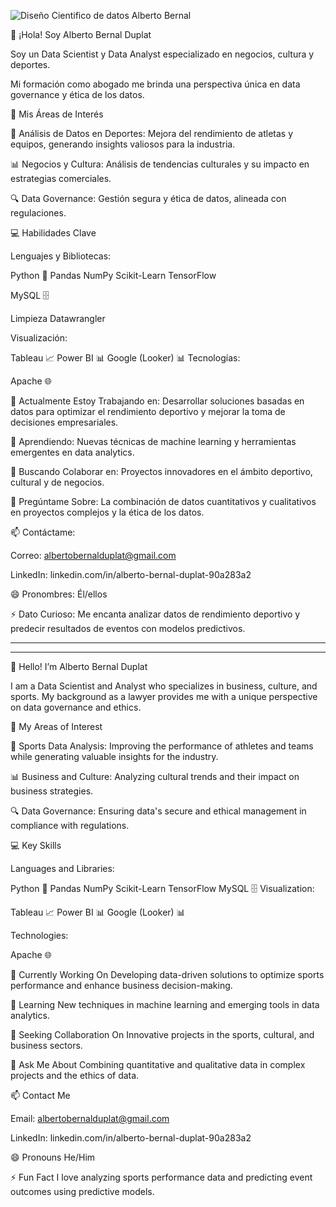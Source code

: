 
![Diseño Cientifico de datos  Alberto Bernal](https://github.com/user-attachments/assets/1ff11c20-fc86-42b7-a431-ca1415b829dd)





👋 ¡Hola! Soy Alberto Bernal Duplat

Soy un Data Scientist y Data Analyst especializado en negocios, cultura y deportes. 

Mi formación como abogado me brinda una perspectiva única en data governance y ética de los datos.

🌟 Mis Áreas de Interés

🏅 Análisis de Datos en Deportes: Mejora del rendimiento de atletas y equipos, generando insights valiosos para la industria.

📊 Negocios y Cultura: Análisis de tendencias culturales y su impacto en estrategias comerciales.

🔍 Data Governance: Gestión segura y ética de datos, alineada con regulaciones.

💻 Habilidades Clave

Lenguajes y Bibliotecas:

Python 🐍
Pandas
NumPy
Scikit-Learn
TensorFlow

MySQL 🗄️

Limpieza 
Datawrangler 

Visualización:

Tableau 📈
Power BI 📊
Google (Looker) 📊
Tecnologías:

Apache 🌐


🔭 Actualmente Estoy Trabajando en:
Desarrollar soluciones basadas en datos para optimizar el rendimiento deportivo y mejorar la toma de decisiones empresariales.

🌱 Aprendiendo:
Nuevas técnicas de machine learning y herramientas emergentes en data analytics.

🤝 Buscando Colaborar en:
Proyectos innovadores en el ámbito deportivo, cultural y de negocios.

🤔 Pregúntame Sobre:
La combinación de datos cuantitativos y cualitativos en proyectos complejos y la ética de los datos.

📫 Contáctame:

Correo: albertobernalduplat@gmail.com

LinkedIn: linkedin.com/in/alberto-bernal-duplat-90a283a2

😄 Pronombres:
Él/ellos

⚡ Dato Curioso:
Me encanta analizar datos de rendimiento deportivo y predecir resultados de eventos con modelos predictivos.

********************************************************************************************************************
********************************************************************************************************************

👋 Hello! I’m Alberto Bernal Duplat

I am a Data Scientist and Analyst who specializes in business, culture, and sports. My background as a lawyer provides me with a unique perspective on data governance and ethics.

🌟 My Areas of Interest

🏅 Sports Data Analysis: Improving the performance of athletes and teams while generating valuable insights for the industry.

📊 Business and Culture: Analyzing cultural trends and their impact on business strategies.

🔍 Data Governance: Ensuring data's secure and ethical management in compliance with regulations.

💻 Key Skills

Languages and Libraries:

Python 🐍
Pandas
NumPy
Scikit-Learn
TensorFlow
MySQL 🗄️
Visualization:

Tableau 📈
Power BI 📊
Google (Looker) 📊

Technologies:

Apache 🌐


🔭 Currently Working On
Developing data-driven solutions to optimize sports performance and enhance business decision-making.

🌱 Learning
New techniques in machine learning and emerging tools in data analytics.

🤝 Seeking Collaboration On
Innovative projects in the sports, cultural, and business sectors.

🤔 Ask Me About
Combining quantitative and qualitative data in complex projects and the ethics of data.

📫 Contact Me

Email: albertobernalduplat@gmail.com

LinkedIn: linkedin.com/in/alberto-bernal-duplat-90a283a2

😄 Pronouns
He/Him

⚡ Fun Fact
I love analyzing sports performance data and predicting event outcomes using predictive models.
















